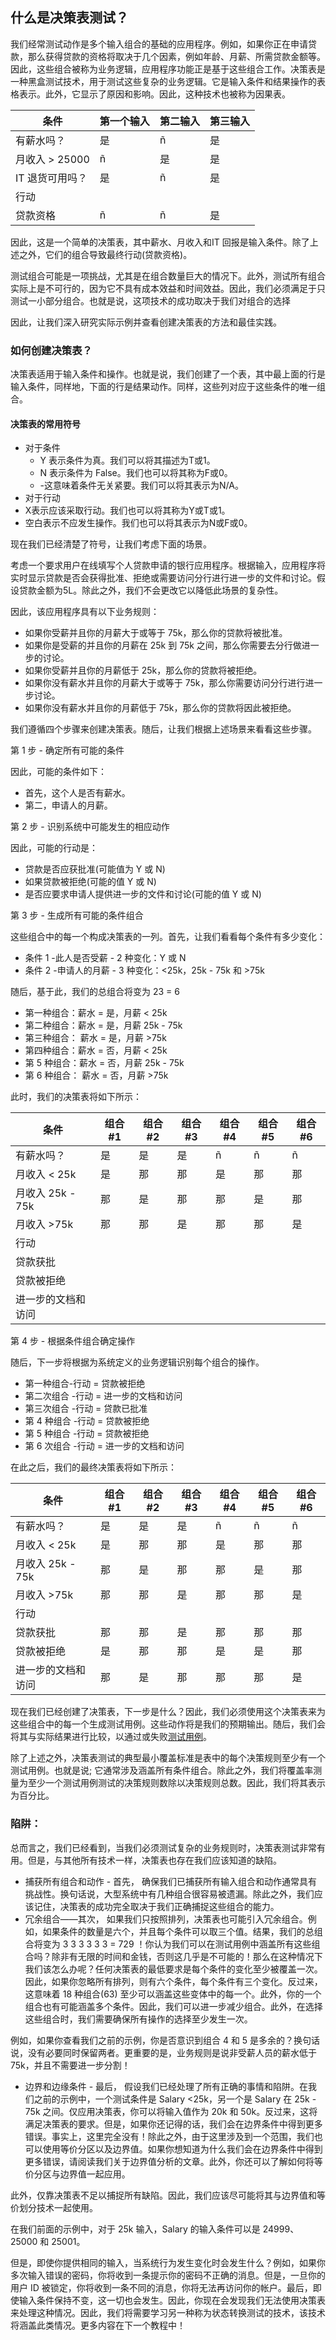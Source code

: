 ## 什么是决策表测试？

我们经常测试动作是多个输入组合的基础的应用程序。例如，如果你正在申请贷款，那么获得贷款的资格将取决于几个因素，例如年龄、月薪、所需贷款金额等。因此，这些组合被称为业务逻辑，应用程序功能正是基于这些组合工作。决策表是一种黑盒测试技术，用于测试这些复杂的业务逻辑。它是输入条件和结果操作的表格表示。此外，它显示了原因和影响。因此，这种技术也被称为因果表。

| 条件        | 第一个输入 | 第二输入 | 第三输入 |
| ----------------- | ---------------- | -------------- | -------------- |
| 有薪水吗？      | 是             | ñ            | 是           |
| 月收入 > 25000  | ñ              | 是           | 是           |
| IT 退货可用吗？ | 是             | ñ            | 是           |
| 行动        |                  |                |                |
| 贷款资格        | ñ              | ñ            | 是           |

因此，这是一个简单的决策表，其中薪水、月收入和IT 回报是输入条件。除了上述之外，它们的组合导致最终行动(贷款资格)。

测试组合可能是一项挑战，尤其是在组合数量巨大的情况下。此外，测试所有组合实际上是不可行的，因为它不具有成本效益和时间效益。因此，我们必须满足于只测试一小部分组合。也就是说，这项技术的成功取决于我们对组合的选择

因此，让我们深入研究实际示例并查看创建决策表的方法和最佳实践。

### 如何创建决策表？

决策表适用于输入条件和操作。也就是说，我们创建了一个表，其中最上面的行是输入条件，同样地，下面的行是结果动作。同样，这些列对应于这些条件的唯一组合。

#### 决策表的常用符号

-   对于条件
    -   Y 表示条件为真。我们可以将其描述为T或1。
    -   N 表示条件为 False。我们也可以将其称为F或0。
    -   -这意味着条件无关紧要。我们可以将其表示为N/A。
-   对于行动
-   X表示应该采取行动。我们也可以将其称为Y或T或1。
-   空白表示不应发生操作。我们也可以将其表示为N或F或0。

现在我们已经清楚了符号，让我们考虑下面的场景。

考虑一个要求用户在线填写个人贷款申请的银行应用程序。根据输入，应用程序将实时显示贷款是否会获得批准、拒绝或需要访问分行进行进一步的文件和讨论。假设贷款金额为5L。除此之外，我们不会更改它以降低此场景的复杂性。

因此，该应用程序具有以下业务规则：

-   如果你受薪并且你的月薪大于或等于 75k，那么你的贷款将被批准。
-   如果你是受薪的并且你的月薪在 25k 到 75k 之间，那么你需要去分行做进一步的讨论。
-   如果你受薪并且你的月薪低于 25k，那么你的贷款将被拒绝。
-   如果你没有薪水并且你的月薪大于或等于 75k，那么你需要访问分行进行进一步讨论。
-   如果你没有薪水并且你的月薪低于 75k，那么你的贷款将因此被拒绝。

我们遵循四个步骤来创建决策表。随后，让我们根据上述场景来看看这些步骤。

第 1 步 - 确定所有可能的条件

因此，可能的条件如下：

-   首先，这个人是否有薪水。
-   第二，申请人的月薪。

第 2 步 - 识别系统中可能发生的相应动作

因此，可能的行动是：

-   贷款是否应获批准(可能值为 Y 或 N)
-   如果贷款被拒绝(可能的值 Y 或 N)
-   是否应要求申请人提供进一步的文件和讨论(可能的值 Y 或 N)

第 3 步 - 生成所有可能的条件组合

这些组合中的每一个构成决策表的一列。首先，让我们看看每个条件有多少变化：

-   条件 1 -此人是否受薪 - 2 种变化：Y 或 N
-   条件 2 -申请人的月薪 - 3 种变化：<25k，25k - 75k 和 >75k

随后，基于此，我们的总组合将变为 23 = 6

-   第一种组合：薪水 = 是，月薪 < 25k
-   第二种组合：薪水 = 是，月薪 25k - 75k
-   第三种组合： 薪水 = 是，月薪 >75k
-   第四种组合：薪水 = 否，月薪 < 25k
-   第 5 种组合：薪水 = 否，月薪 25k - 75k
-   第 6 种组合： 薪水 = 否，月薪 >75k

此时，我们的决策表将如下所示：

| 条件           | 组合#1 | 组合#2 | 组合#3 | 组合#4 | 组合#5 | 组合#6 |
| -------------------- | ------------ | ------------ | ------------ | ------------ | ------------ | ------------ |
| 有薪水吗？         | 是         | 是         | 是         | ñ          | ñ          | ñ          |
| 月收入 < 25k       | 是         | 那         | 那         | 是         | 那         | 那         |
| 月收入 25k - 75k   | 那         | 是         | 那         | 那         | 是         | 那         |
| 月收入 >75k        | 那         | 那         | 是         | 那         | 那         | 是         |
| 行动           |              |              |              |              |              |              |
| 贷款获批           |              |              |              |              |              |              |
| 贷款被拒绝         |              |              |              |              |              |              |
| 进一步的文档和访问 |              |              |              |              |              |              |

第 4 步 - 根据条件组合确定操作

随后，下一步将根据为系统定义的业务逻辑识别每个组合的操作。

-   第一种组合-行动 = 贷款被拒绝
-   第二次组合 -行动 = 进一步的文档和访问
-   第三次组合 -行动 = 贷款已批准
-   第 4 种组合 -行动 = 贷款被拒绝
-   第 5 种组合 -行动 = 贷款被拒绝
-   第 6 次组合 -行动 = 进一步的文档和访问

在此之后，我们的最终决策表将如下所示：

| 条件           | 组合#1 | 组合#2 | 组合#3 | 组合#4 | 组合#5 | 组合#6 |
| -------------------- | ------------ | ------------ | ------------ | ------------ | ------------ | ------------ |
| 有薪水吗？         | 是         | 是         | 是         | ñ          | ñ          | ñ          |
| 月收入 < 25k       | 是         | 那         | 那         | 是         | 那         | 那         |
| 月收入 25k - 75k   | 那         | 是         | 那         | 那         | 是         | 那         |
| 月收入 >75k        | 那         | 那         | 是         | 那         | 那         | 是         |
| 行动           |              |              |              |              |              |              |
| 贷款获批           | 那         | 那         | 是         | 那         | 那         | 那         |
| 贷款被拒绝         | 是         | 那         | 那         | 是         | 是         | 那         |
| 进一步的文档和访问 | 那         | 是         | 那         | 那         | 那         | 是         |

现在我们已经创建了决策表，下一步是什么？因此，我们必须使用这个决策表来为这些组合中的每一个生成测试用例。这些动作将是我们的预期输出。随后，我们会将其与实际结果进行比较，以通过或失败[测试用例](https://blog.testlodge.com/what-is-a-test-case-in-software-testing/)。

除了上述之外，决策表测试的典型最小覆盖标准是表中的每个决策规则至少有一个测试用例。也就是说; 它通常涉及涵盖所有条件组合。除此之外，我们将覆盖率测量为至少一个测试用例测试的决策规则数除以决策规则总数。因此，我们将其表示为百分比。

### 陷阱：

总而言之，我们已经看到，当我们必须测试复杂的业务规则时，决策表测试非常有用。但是，与其他所有技术一样，决策表也存在我们应该知道的缺陷。

-   捕获所有组合和动作 - 首先， 确保我们已捕获所有输入组合和动作通常具有挑战性。换句话说，大型系统中有几种组合很容易被遗漏。除此之外，我们应该记住，决策表的成功完全取决于我们正确捕捉这些组合的能力。
-   冗余组合——其次， 如果我们只按照排列，决策表也可能引入冗余组合。例如，如果条件的数量是六个，并且每个条件可以取三个值。结果，我们的总组合将变为 3 3 3 3 3 3 = 729 ！你认为我们可以在测试用例中涵盖所有这些组合吗？除非有无限的时间和金钱，否则这几乎是不可能的！那么在这种情况下我们该怎么办呢？任何决策表的最低要求是每个条件的变化至少被覆盖一次。因此，如果你忽略所有排列，则有六个条件，每个条件有三个变化。反过来，这意味着 18 种组合(63) 至少可以涵盖这些变体中的每一个。此外，你的一个组合也有可能涵盖多个条件。因此，我们可以进一步减少组合。此外，在选择这些组合时，我们需要确保所有操作的选择至少发生一次。

例如，如果你查看我们之前的示例，你是否意识到组合 4 和 5 是多余的？换句话说，没有必要同时保留两者。更重要的是，业务规则是说非受薪人员的薪水低于75k，并且不需要进一步分割！

-   边界和边缘条件 - 最后， 假设我们已经处理了所有正确的事情和陷阱。在我们之前的示例中，一个测试条件是 Salary <25k，另一个是 Salary 在 25k - 75k 之间。仅应用决策表，你可以将输入值作为 20k 和 50k。反过来，这将满足决策表的要求。但是，如果你还记得的话，我们会在边界条件中得到更多错误。事实上，这里完全没有！除此之外，由于这里涉及到一个范围，我们也可以使用等价分区以及边界值。如果你想知道为什么我们会在边界条件中得到更多错误，请阅读我们关于边界值分析的文章。此外，你还可以了解如何将等价分区与边界值一起应用。

此外，仅靠决策表不足以捕捉所有缺陷。因此，我们应该尽可能将其与边界值和等价划分技术一起使用。

在我们前面的示例中，对于 25k 输入，Salary 的输入条件可以是 24999、25000 和 25001。

但是，即使你提供相同的输入，当系统行为发生变化时会发生什么？例如，如果你多次输入错误的密码，你将收到一条提示你的密码不正确的消息。但是，一旦你的用户 ID 被锁定，你将收到一条不同的消息，你将无法再访问你的帐户。最后，即使输入条件保持不变，这一切也会发生。因此，你现在会发现我们无法使用决策表来处理这种情况。因此，我们将需要学习另一种称为状态转换测试的技术，该技术将涵盖此类情况。更多内容在下一个教程中！